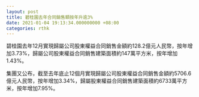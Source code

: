 ```yaml
---
layout: post
title: 碧桂園去年合同銷售額按年升逾3%
date: 2021-01-04 19:13:34.000000000 +08:00
categories: rthk
---
```


碧桂園去年12月實現歸屬公司股東權益合同銷售金額約128.2億元人民幣，按年增加3.73%，歸屬公司股東權益合同銷售建築面積約147萬平方米，按年增加1.43%。

集團又公布，截至去年底止12個月實現歸屬公司股東權益合同銷售金額約5706.6億元人民幣，按年增加3.34%，歸屬股東權益合同銷售建築面積約6733萬平方米，按年增加7.95%。
